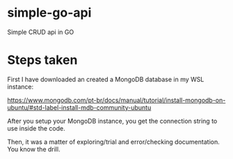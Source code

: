 # simple-go-api
Simple CRUD api in GO

# Steps taken

First I have downloaded an created a MongoDB database in my WSL instance:

https://www.mongodb.com/pt-br/docs/manual/tutorial/install-mongodb-on-ubuntu/#std-label-install-mdb-community-ubuntu

After you setup your MongoDB instance, you get the connection string to use inside the code.

Then, it was a matter of exploring/trial and error/checking documentation. You know the drill.
